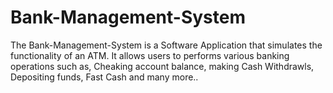 # Bank-Management-System

The Bank-Management-System is a Software Application that simulates the functionality of an ATM. It allows users to performs various banking operations such as, Cheaking account balance, making Cash Withdrawls, Depositing funds, Fast Cash and many more..
